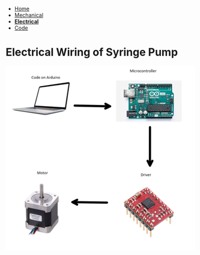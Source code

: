- [Home](/Syringe-Pump-Github-Project/index)
- [Mechanical](/Syringe-Pump-Github-Project/MechanicalAssembly)
- **[Electrical](/Syringe-Pump-Github-Project/electrical)**
- [Code](/Syringe-Pump-Github-Project/code)

# Electrical Wiring of Syringe Pump

![Electrical Diagram for Syringe Pump](/sp/electricflow.PNG)
